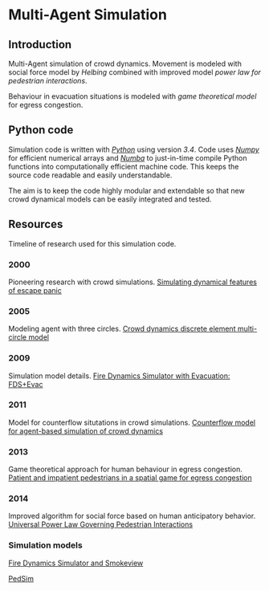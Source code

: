 # Multi-Agent Simulation
## Introduction

Multi-Agent simulation of crowd dynamics. Movement is modeled with social force model by _Helbing_ combined with improved model _power law for pedestrian interactions_.

Behaviour in evacuation situations is modeled with _game theoretical model_ for egress congestion. 


## Python code
Simulation code is written with [_Python_][python] using version _3.4_. Code uses [_Numpy_][numpy] for efficient numerical arrays and [_Numba_][numba] to just-in-time compile Python functions into computationally efficient machine code. This keeps the source code readable and easily understandable. 

The aim is to keep the code highly modular and extendable so that new crowd dynamical models can be easily integrated and tested.

[python]: https://www.python.org/
[numpy]: http://www.numpy.org/
[numba]: http://numba.pydata.org/


## Resources
Timeline of research used for this simulation code.

### 2000
Pioneering research with crowd simulations.
[Simulating dynamical features of escape panic](http://citeseerx.ist.psu.edu/viewdoc/download?doi=10.1.1.323.245&rep=rep1&type=pdf)

### 2005
Modeling agent with three circles.
[Crowd dynamics discrete element multi-circle model](http://www.sciencedirect.com/science/article/pii/S0925753505001724)

### 2009
Simulation model details.
[Fire Dynamics Simulator with Evacuation: FDS+Evac](http://www.vtt.fi/inf/pdf/workingpapers/2009/W119.pdf)

### 2011

Model for counterflow situtations in crowd simulations.
[Counterflow model for agent-based simulation of crowd dynamics](http://www.sciencedirect.com/science/article/pii/S0360132311002630) 

### 2013
Game theoretical approach for human behaviour in egress congestion.
[Patient and impatient pedestrians in a spatial game for egress congestion](http://journals.aps.org/pre/abstract/10.1103/PhysRevE.87.012802)

### 2014
Improved algorithm for social force based on human anticipatory behavior.
[Universal Power Law Governing Pedestrian Interactions](http://motion.cs.umn.edu/PowerLaw/)

### Simulation models
[Fire Dynamics Simulator and Smokeview](https://github.com/firemodels/fds-smv)

[PedSim](http://pedsim.silmaril.org/)
